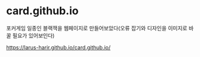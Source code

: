 # card.github.io

포커게임 일종인 블랙잭을 웹페이지로 만들어보았다(오류 잡기와 디자인을 이미지로 바꿀 필요가 있어보인다)

https://larus-harir.github.io/card.github.io/
